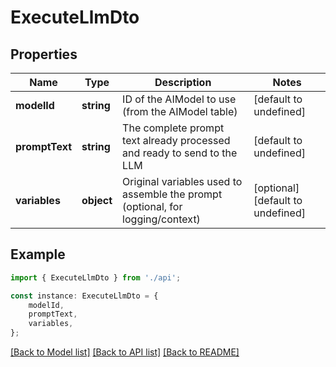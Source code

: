 # ExecuteLlmDto


## Properties

Name | Type | Description | Notes
------------ | ------------- | ------------- | -------------
**modelId** | **string** | ID of the AIModel to use (from the AIModel table) | [default to undefined]
**promptText** | **string** | The complete prompt text already processed and ready to send to the LLM | [default to undefined]
**variables** | **object** | Original variables used to assemble the prompt (optional, for logging/context) | [optional] [default to undefined]

## Example

```typescript
import { ExecuteLlmDto } from './api';

const instance: ExecuteLlmDto = {
    modelId,
    promptText,
    variables,
};
```

[[Back to Model list]](../README.md#documentation-for-models) [[Back to API list]](../README.md#documentation-for-api-endpoints) [[Back to README]](../README.md)

